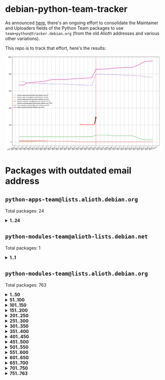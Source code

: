# debian-python-team-tracker



As announced [here](https://lists.debian.org/debian-python/2021/08/msg00006.html), there's an ongoing effort to consolidate the Maintainer and Uploaders fields of the Python Team packages to use `team+python@tracker.debian.org` (from the old Alioth addresses and various other variations).



This repo is to track that effort, here's the results:



![Python team emails](images/python_team_emails.svg)


# Packages with outdated email address

## `python-apps-team@lists.alioth.debian.org`
Total packages: 24
<details>
<summary><b>1..24</b></summary>


| # | Package | Version |
| --- | --- | --- |
| 1 | [alot](https://tracker.debian.org/alot) | 0.9.1-2 |
| 2 | [archmage](https://tracker.debian.org/archmage) | 1:0.4.2.1-1 |
| 3 | [beets](https://tracker.debian.org/beets) | 1.4.9-7 |
| 4 | [ctop](https://tracker.debian.org/ctop) | 1.0.0-2.1 |
| 5 | [cython](https://tracker.debian.org/cython) | 0.29.14-1 |
| 6 | [db2twitter](https://tracker.debian.org/db2twitter) | 0.6-1.1 |
| 7 | [dodgy](https://tracker.debian.org/dodgy) | 0.1.9-3 |
| 8 | [etm](https://tracker.debian.org/etm) | 3.2.30-1.1 |
| 9 | [firmware-microbit-micropython](https://tracker.debian.org/firmware-microbit-micropython) | 1.0.1-2 |
| 10 | [flatlatex](https://tracker.debian.org/flatlatex) | 0.8-1.1 |
| 11 | [freealchemist](https://tracker.debian.org/freealchemist) | 0.5-1.1 |
| 12 | [kanboard-cli](https://tracker.debian.org/kanboard-cli) | 0.0.2-1.1 |
| 13 | [lightyears](https://tracker.debian.org/lightyears) | 1.4-2 |
| 14 | [muttdown](https://tracker.debian.org/muttdown) | 0.3.4-1 |
| 15 | [pelican](https://tracker.debian.org/pelican) | 4.0.1+dfsg-1.1 |
| 16 | [pipenv](https://tracker.debian.org/pipenv) | 11.9.0-1.1 |
| 17 | [prospector](https://tracker.debian.org/prospector) | 1.1.7-2 |
| 18 | [pybik](https://tracker.debian.org/pybik) | 3.0-3.1 |
| 19 | [radon](https://tracker.debian.org/radon) | 4.1.0+dfsg-1 |
| 20 | [retweet](https://tracker.debian.org/retweet) | 0.10-1.1 |
| 21 | [sen](https://tracker.debian.org/sen) | 0.6.1-0.1 |
| 22 | [sinntp](https://tracker.debian.org/sinntp) | 1.6-1.2 |
| 23 | [smem](https://tracker.debian.org/smem) | 1.5-1.1 |
| 24 | [voltron](https://tracker.debian.org/voltron) | 0.1.7+git20200109-1.1 |
</details>

## `python-modules-team@alioth-lists.debian.net`
Total packages: 1
<details>
<summary><b>1..1</b></summary>


| # | Package | Version |
| --- | --- | --- |
| 1 | [setuptools-scm](https://tracker.debian.org/setuptools-scm) | 4.1.2-3 |
</details>

## `python-modules-team@lists.alioth.debian.org`
Total packages: 763
<details>
<summary><b>1..50</b></summary>


| # | Package | Version |
| --- | --- | --- |
| 1 | [aiowsgi](https://tracker.debian.org/aiowsgi) | 0.7-1.1 |
| 2 | [anorack](https://tracker.debian.org/anorack) | 0.2.7-1 |
| 3 | [anosql](https://tracker.debian.org/anosql) | 1.0.1-1 |
| 4 | [appdirs](https://tracker.debian.org/appdirs) | 1.4.4-1 |
| 5 | [asn1crypto](https://tracker.debian.org/asn1crypto) | 1.4.0-1 |
| 6 | [astral](https://tracker.debian.org/astral) | 1.6.1-2 |
| 7 | [authheaders](https://tracker.debian.org/authheaders) | 0.13.0-1 |
| 8 | [authres](https://tracker.debian.org/authres) | 1.2.0-2 |
| 9 | [automat](https://tracker.debian.org/automat) | 20.2.0-1 |
| 10 | [azure-cosmos-table-python](https://tracker.debian.org/azure-cosmos-table-python) | 1.0.5+git20191025-5 |
| 11 | [babelfish](https://tracker.debian.org/babelfish) | 0.5.4-3 |
| 12 | [bdist-nsi](https://tracker.debian.org/bdist-nsi) | 0.1.5-2 |
| 13 | [behave](https://tracker.debian.org/behave) | 1.2.6-3 |
| 14 | [bernhard](https://tracker.debian.org/bernhard) | 0.2.6-2 |
| 15 | [betamax](https://tracker.debian.org/betamax) | 0.8.1-2 |
| 16 | [bibtexparser](https://tracker.debian.org/bibtexparser) | 1.1.0+ds-3 |
| 17 | [binaryornot](https://tracker.debian.org/binaryornot) | 0.4.4+dfsg-4 |
| 18 | [bitstruct](https://tracker.debian.org/bitstruct) | 8.9.0-1 |
| 19 | [blessings](https://tracker.debian.org/blessings) | 1.6-3 |
| 20 | [blinker](https://tracker.debian.org/blinker) | 1.4+dfsg1-0.3 |
| 21 | [bottleneck](https://tracker.debian.org/bottleneck) | 1.2.1+ds1-2 |
| 22 | [case](https://tracker.debian.org/case) | 1.5.3+dfsg-3 |
| 23 | [celery-batches](https://tracker.debian.org/celery-batches) | 0.2-2 |
| 24 | [celery-haystack](https://tracker.debian.org/celery-haystack) | 0.10-4 |
| 25 | [cerealizer](https://tracker.debian.org/cerealizer) | 0.8.1-3 |
| 26 | [chardet](https://tracker.debian.org/chardet) | 4.0.0-1 |
| 27 | [chargebee-python](https://tracker.debian.org/chargebee-python) | 1.6.6-1 |
| 28 | [chargebee2-python](https://tracker.debian.org/chargebee2-python) | 2.7.3-1 |
| 29 | [circuits](https://tracker.debian.org/circuits) | 3.1.0+ds1-2 |
| 30 | [codicefiscale](https://tracker.debian.org/codicefiscale) | 0.9+ds0-2 |
| 31 | [colorclass](https://tracker.debian.org/colorclass) | 2.2.0-2.1 |
| 32 | [colorspacious](https://tracker.debian.org/colorspacious) | 1.1.2-2 |
| 33 | [commonmark](https://tracker.debian.org/commonmark) | 0.9.1-3 |
| 34 | [configobj](https://tracker.debian.org/configobj) | 5.0.6-4 |
| 35 | [constantly](https://tracker.debian.org/constantly) | 15.1.0-2 |
| 36 | [contextlib2](https://tracker.debian.org/contextlib2) | 0.6.0.post1-1 |
| 37 | [cookiecutter](https://tracker.debian.org/cookiecutter) | 1.6.0-4 |
| 38 | [coreapi](https://tracker.debian.org/coreapi) | 2.3.3-4 |
| 39 | [coreschema](https://tracker.debian.org/coreschema) | 0.0.4-3 |
| 40 | [cov-core](https://tracker.debian.org/cov-core) | 1.15.0-3 |
| 41 | [cppy](https://tracker.debian.org/cppy) | 1.1.0-2 |
| 42 | [cram](https://tracker.debian.org/cram) | 0.7-4 |
| 43 | [cssutils](https://tracker.debian.org/cssutils) | 1.0.2-3 |
| 44 | [d2to1](https://tracker.debian.org/d2to1) | 0.2.12-2 |
| 45 | [deap](https://tracker.debian.org/deap) | 1.3.1-2 |
| 46 | [debiancontributors](https://tracker.debian.org/debiancontributors) | 0.7.8-2 |
| 47 | [defusedxml](https://tracker.debian.org/defusedxml) | 0.6.0-2 |
| 48 | [devpi-common](https://tracker.debian.org/devpi-common) | 3.2.2-1.1 |
| 49 | [django-ajax-selects](https://tracker.debian.org/django-ajax-selects) | 1.7.0-3 |
| 50 | [django-anymail](https://tracker.debian.org/django-anymail) | 7.1.0-1 |
</details>
<details>
<summary><b>51..100</b></summary>

| # | Package | Version |
| --- | --- | --- |
| 51 | [django-auto-one-to-one](https://tracker.debian.org/django-auto-one-to-one) | 3.3.0-1 |
| 52 | [django-bitfield](https://tracker.debian.org/django-bitfield) | 1.9.6-2 |
| 53 | [django-countries](https://tracker.debian.org/django-countries) | 6.0-1 |
| 54 | [django-dirtyfields](https://tracker.debian.org/django-dirtyfields) | 1.3.1-2 |
| 55 | [django-downloadview](https://tracker.debian.org/django-downloadview) | 2.1.1-1 |
| 56 | [django-environ](https://tracker.debian.org/django-environ) | 0.4.4-2 |
| 57 | [django-filter](https://tracker.debian.org/django-filter) | 2.4.0-1 |
| 58 | [django-fsm-admin](https://tracker.debian.org/django-fsm-admin) | 1.2.4-2 |
| 59 | [django-guardian](https://tracker.debian.org/django-guardian) | 2.0.0-2 |
| 60 | [django-hvad](https://tracker.debian.org/django-hvad) | 1.8.0-1.1 |
| 61 | [django-impersonate](https://tracker.debian.org/django-impersonate) | 1.5-1 |
| 62 | [django-js-reverse](https://tracker.debian.org/django-js-reverse) | 0.7.3-1.1 |
| 63 | [django-macaddress](https://tracker.debian.org/django-macaddress) | 1.5.0-2 |
| 64 | [django-maintenancemode](https://tracker.debian.org/django-maintenancemode) | 0.11.3-1 |
| 65 | [django-markupfield](https://tracker.debian.org/django-markupfield) | 2.0.0-1 |
| 66 | [django-memoize](https://tracker.debian.org/django-memoize) | 2.2.0+dfsg-1 |
| 67 | [django-model-utils](https://tracker.debian.org/django-model-utils) | 3.1.1-2 |
| 68 | [django-nose](https://tracker.debian.org/django-nose) | 1.4.6-2.1 |
| 69 | [django-notification](https://tracker.debian.org/django-notification) | 1.2.0-3 |
| 70 | [django-organizations](https://tracker.debian.org/django-organizations) | 1.1.2-1 |
| 71 | [django-pagination](https://tracker.debian.org/django-pagination) | 1.0.7-4 |
| 72 | [django-paintstore](https://tracker.debian.org/django-paintstore) | 0.2-4 |
| 73 | [django-picklefield](https://tracker.debian.org/django-picklefield) | 3.0.1-1 |
| 74 | [django-pipeline](https://tracker.debian.org/django-pipeline) | 1.6.14-3 |
| 75 | [django-q](https://tracker.debian.org/django-q) | 1.2.1-1 |
| 76 | [django-recurrence](https://tracker.debian.org/django-recurrence) | 1.10.3-1 |
| 77 | [django-redis-sessions](https://tracker.debian.org/django-redis-sessions) | 0.6.1-2 |
| 78 | [django-sass-processor](https://tracker.debian.org/django-sass-processor) | 0.8.2-1 |
| 79 | [django-setuptest](https://tracker.debian.org/django-setuptest) | 0.2.1-4 |
| 80 | [django-simple-captcha](https://tracker.debian.org/django-simple-captcha) | 0.5.6-2 |
| 81 | [django-simple-redis-admin](https://tracker.debian.org/django-simple-redis-admin) | 1.4.0-2 |
| 82 | [django-stronghold](https://tracker.debian.org/django-stronghold) | 0.3.0+debian-2 |
| 83 | [django-uwsgi](https://tracker.debian.org/django-uwsgi) | 0.2.2-2 |
| 84 | [django-webpack-loader](https://tracker.debian.org/django-webpack-loader) | 0.6.0-2 |
| 85 | [django-websocket-redis](https://tracker.debian.org/django-websocket-redis) | 0.4.7-2 |
| 86 | [django-wkhtmltopdf](https://tracker.debian.org/django-wkhtmltopdf) | 3.3.0-1 |
| 87 | [django-xmlrpc](https://tracker.debian.org/django-xmlrpc) | 0.1.8-2 |
| 88 | [djangorestframework-api-key](https://tracker.debian.org/djangorestframework-api-key) | 2.0.0-2 |
| 89 | [djangorestframework-filters](https://tracker.debian.org/djangorestframework-filters) | 1.0.0.dev0-1 |
| 90 | [dkimpy](https://tracker.debian.org/dkimpy) | 1.0.5-1 |
| 91 | [dnsdiag](https://tracker.debian.org/dnsdiag) | 1.7.0-1 |
| 92 | [dnspython](https://tracker.debian.org/dnspython) | 2.0.0-1 |
| 93 | [dockerpty](https://tracker.debian.org/dockerpty) | 0.4.1-2 |
| 94 | [dominate](https://tracker.debian.org/dominate) | 2.3.1-2 |
| 95 | [doublex](https://tracker.debian.org/doublex) | 1.9.2-1 |
| 96 | [drf-generators](https://tracker.debian.org/drf-generators) | 0.5.0-1 |
| 97 | [easyprocess](https://tracker.debian.org/easyprocess) | 0.2.5-2 |
| 98 | [elasticsearch-curator](https://tracker.debian.org/elasticsearch-curator) | 5.8.1-1 |
| 99 | [entrypoints](https://tracker.debian.org/entrypoints) | 0.3-3 |
| 100 | [enum34](https://tracker.debian.org/enum34) | 1.1.6-4 |
</details>
<details>
<summary><b>101..150</b></summary>

| # | Package | Version |
| --- | --- | --- |
| 101 | [enzyme](https://tracker.debian.org/enzyme) | 0.4.1-2 |
| 102 | [exam](https://tracker.debian.org/exam) | 0.10.5-3 |
| 103 | [factory-boy](https://tracker.debian.org/factory-boy) | 2.11.1-3 |
| 104 | [faker](https://tracker.debian.org/faker) | 0.9.3-0.1 |
| 105 | [fakesleep](https://tracker.debian.org/fakesleep) | 0.1-2 |
| 106 | [fastchunking](https://tracker.debian.org/fastchunking) | 0.0.3-2 |
| 107 | [fastkml](https://tracker.debian.org/fastkml) | 0.11-3 |
| 108 | [feedgenerator](https://tracker.debian.org/feedgenerator) | 1.9-2 |
| 109 | [flake8-docstrings](https://tracker.debian.org/flake8-docstrings) | 1.1.0-1.1 |
| 110 | [flake8-polyfill](https://tracker.debian.org/flake8-polyfill) | 1.0.2-2 |
| 111 | [flask-api](https://tracker.debian.org/flask-api) | 1.1+dfsg-1.1 |
| 112 | [flask-assets](https://tracker.debian.org/flask-assets) | 2.0-1 |
| 113 | [flask-babelex](https://tracker.debian.org/flask-babelex) | 0.9.4-1 |
| 114 | [flask-bcrypt](https://tracker.debian.org/flask-bcrypt) | 0.7.1-2 |
| 115 | [flask-compress](https://tracker.debian.org/flask-compress) | 1.4.0-3 |
| 116 | [flask-gravatar](https://tracker.debian.org/flask-gravatar) | 0.4.2-2 |
| 117 | [flask-htmlmin](https://tracker.debian.org/flask-htmlmin) | 1.3.2-2 |
| 118 | [flask-ldapconn](https://tracker.debian.org/flask-ldapconn) | 0.7.2-1.1 |
| 119 | [flask-limiter](https://tracker.debian.org/flask-limiter) | 1.0.1-2 |
| 120 | [flask-login](https://tracker.debian.org/flask-login) | 0.5.0-1 |
| 121 | [flask-mail](https://tracker.debian.org/flask-mail) | 0.9.1+dfsg1-1.1 |
| 122 | [flask-mongoengine](https://tracker.debian.org/flask-mongoengine) | 0.9.3-4 |
| 123 | [flask-multistatic](https://tracker.debian.org/flask-multistatic) | 1.0-2 |
| 124 | [flask-paranoid](https://tracker.debian.org/flask-paranoid) | 0.2.0-3.1 |
| 125 | [flask-principal](https://tracker.debian.org/flask-principal) | 0.4.0-2 |
| 126 | [flask-script](https://tracker.debian.org/flask-script) | 2.0.6-2 |
| 127 | [flask-silk](https://tracker.debian.org/flask-silk) | 0.2-18 |
| 128 | [flask-wtf](https://tracker.debian.org/flask-wtf) | 0.14.3-1 |
| 129 | [flufl.bounce](https://tracker.debian.org/flufl.bounce) | 3.0.1-1 |
| 130 | [flufl.enum](https://tracker.debian.org/flufl.enum) | 4.1.1-3 |
| 131 | [flufl.i18n](https://tracker.debian.org/flufl.i18n) | 3.0.1-1 |
| 132 | [flufl.lock](https://tracker.debian.org/flufl.lock) | 5.0.1-1 |
| 133 | [flufl.password](https://tracker.debian.org/flufl.password) | 1.3-3 |
| 134 | [flufl.testing](https://tracker.debian.org/flufl.testing) | 0.7-2 |
| 135 | [freetype-py](https://tracker.debian.org/freetype-py) | 2.2.0-1 |
| 136 | [gerritlib](https://tracker.debian.org/gerritlib) | 0.8.0-2 |
| 137 | [gmplot](https://tracker.debian.org/gmplot) | 1.2.0-2 |
| 138 | [gpxpy](https://tracker.debian.org/gpxpy) | 1.4.2-1 |
| 139 | [gtextfsm](https://tracker.debian.org/gtextfsm) | 1.1.0-2 |
| 140 | [gtts](https://tracker.debian.org/gtts) | 2.0.3-1 |
| 141 | [gtts-token](https://tracker.debian.org/gtts-token) | 1.1.3-1 |
| 142 | [guzzle-sphinx-theme](https://tracker.debian.org/guzzle-sphinx-theme) | 0.7.11-5 |
| 143 | [hachoir](https://tracker.debian.org/hachoir) | 3.1.0+dfsg-3 |
| 144 | [haproxy-log-analysis](https://tracker.debian.org/haproxy-log-analysis) | 2.0~b0-2 |
| 145 | [heapdict](https://tracker.debian.org/heapdict) | 1.0.1-1 |
| 146 | [hiro](https://tracker.debian.org/hiro) | 0.5-2 |
| 147 | [httpx](https://tracker.debian.org/httpx) | 0.16.1-1 |
| 148 | [hyperlink](https://tracker.debian.org/hyperlink) | 19.0.0-2 |
| 149 | [hypothesis-auto](https://tracker.debian.org/hypothesis-auto) | 1.1.4-2 |
| 150 | [importmagic](https://tracker.debian.org/importmagic) | 0.1.7-2 |
</details>
<details>
<summary><b>151..200</b></summary>

| # | Package | Version |
| --- | --- | --- |
| 151 | [inflection](https://tracker.debian.org/inflection) | 0.3.1-2 |
| 152 | [ipdb](https://tracker.debian.org/ipdb) | 0.13.3-1 |
| 153 | [isodate](https://tracker.debian.org/isodate) | 0.6.0-2 |
| 154 | [itypes](https://tracker.debian.org/itypes) | 1.1.0-4 |
| 155 | [jaraco.itertools](https://tracker.debian.org/jaraco.itertools) | 2.0.1-4 |
| 156 | [javaproperties](https://tracker.debian.org/javaproperties) | 0.7.0-1 |
| 157 | [jinja2-time](https://tracker.debian.org/jinja2-time) | 0.2.0-2 |
| 158 | [jpy](https://tracker.debian.org/jpy) | 0.9.0-3 |
| 159 | [jpylyzer](https://tracker.debian.org/jpylyzer) | 2.0.0-3 |
| 160 | [json-tricks](https://tracker.debian.org/json-tricks) | 3.11.0-2 |
| 161 | [jsonhyperschema-codec](https://tracker.debian.org/jsonhyperschema-codec) | 1.0.3-2 |
| 162 | [jsonpickle](https://tracker.debian.org/jsonpickle) | 1.2-1 |
| 163 | [junos-eznc](https://tracker.debian.org/junos-eznc) | 2.1.7-3 |
| 164 | [jupyter-sphinx-theme](https://tracker.debian.org/jupyter-sphinx-theme) | 0.0.6+ds1-10 |
| 165 | [kitchen](https://tracker.debian.org/kitchen) | 1.2.6-2 |
| 166 | [kivy](https://tracker.debian.org/kivy) | 1.11.0-2 |
| 167 | [kiwisolver](https://tracker.debian.org/kiwisolver) | 1.3.1-1 |
| 168 | [lazr.delegates](https://tracker.debian.org/lazr.delegates) | 2.0.3-2 |
| 169 | [lazr.smtptest](https://tracker.debian.org/lazr.smtptest) | 2.0.3-2 |
| 170 | [lexicon](https://tracker.debian.org/lexicon) | 3.3.17-1 |
| 171 | [libthumbor](https://tracker.debian.org/libthumbor) | 1.3.3-2 |
| 172 | [logilab-constraint](https://tracker.debian.org/logilab-constraint) | 0.6.0-2 |
| 173 | [mako](https://tracker.debian.org/mako) | 1.1.3+ds1-2 |
| 174 | [mando](https://tracker.debian.org/mando) | 0.6.4-5 |
| 175 | [manuel](https://tracker.debian.org/manuel) | 1.10.1-2 |
| 176 | [markupsafe](https://tracker.debian.org/markupsafe) | 1.1.1-1 |
| 177 | [mercurial-extension-utils](https://tracker.debian.org/mercurial-extension-utils) | 1.5.1-1 |
| 178 | [mercurial-extension-utils](https://tracker.debian.org/mercurial-extension-utils) | 1.5.1-3 |
| 179 | [mercurial-keyring](https://tracker.debian.org/mercurial-keyring) | 1.3.1-3 |
| 180 | [microsoft-authentication-extensions-for-python](https://tracker.debian.org/microsoft-authentication-extensions-for-python) | 0.3.0-1 |
| 181 | [milksnake](https://tracker.debian.org/milksnake) | 0.1.5-1 |
| 182 | [mimerender](https://tracker.debian.org/mimerender) | 0.6.0-2 |
| 183 | [mmllib](https://tracker.debian.org/mmllib) | 0.3.0.post1-2 |
| 184 | [mockldap](https://tracker.debian.org/mockldap) | 0.3.0-4 |
| 185 | [modernize](https://tracker.debian.org/modernize) | 0.7-2 |
| 186 | [moksha.common](https://tracker.debian.org/moksha.common) | 1.2.5-4 |
| 187 | [more-itertools](https://tracker.debian.org/more-itertools) | 4.2.0-3 |
| 188 | [mrtparse](https://tracker.debian.org/mrtparse) | 1.6-2 |
| 189 | [multiprocess](https://tracker.debian.org/multiprocess) | 0.70.11.1-1 |
| 190 | [musicbrainzngs](https://tracker.debian.org/musicbrainzngs) | 0.7.1-2 |
| 191 | [mutagen](https://tracker.debian.org/mutagen) | 1.45.1-2 |
| 192 | [mwic](https://tracker.debian.org/mwic) | 0.7.8-1 |
| 193 | [mysql-connector-python](https://tracker.debian.org/mysql-connector-python) | 8.0.15-2 |
| 194 | [nb2plots](https://tracker.debian.org/nb2plots) | 0.6-2 |
| 195 | [netifaces](https://tracker.debian.org/netifaces) | 0.10.9-0.2 |
| 196 | [netmiko](https://tracker.debian.org/netmiko) | 2.4.2-1 |
| 197 | [networkx](https://tracker.debian.org/networkx) | 2.5+ds-2 |
| 198 | [nose](https://tracker.debian.org/nose) | 1.3.7-6 |
| 199 | [nose](https://tracker.debian.org/nose) | 1.3.7-7 |
| 200 | [nose2](https://tracker.debian.org/nose2) | 0.9.2-1 |
</details>
<details>
<summary><b>201..250</b></summary>

| # | Package | Version |
| --- | --- | --- |
| 201 | [nose2-cov](https://tracker.debian.org/nose2-cov) | 1.0a4-3 |
| 202 | [ntplib](https://tracker.debian.org/ntplib) | 0.3.3-2 |
| 203 | [numpy-stl](https://tracker.debian.org/numpy-stl) | 2.9.0-1 |
| 204 | [numpydoc](https://tracker.debian.org/numpydoc) | 1.1.0-3 |
| 205 | [obsub](https://tracker.debian.org/obsub) | 0.2-4 |
| 206 | [okasha](https://tracker.debian.org/okasha) | 0.2.4-4 |
| 207 | [overpass](https://tracker.debian.org/overpass) | 0.7-1 |
| 208 | [paramiko](https://tracker.debian.org/paramiko) | 2.7.2-1 |
| 209 | [pastescript](https://tracker.debian.org/pastescript) | 2.0.2-4 |
| 210 | [pcapy](https://tracker.debian.org/pcapy) | 0.11.4-2 |
| 211 | [pdfkit](https://tracker.debian.org/pdfkit) | 0.6.1-2 |
| 212 | [pep8](https://tracker.debian.org/pep8) | 1.7.1-9 |
| 213 | [pep8-naming](https://tracker.debian.org/pep8-naming) | 0.10.0-1 |
| 214 | [pg8000](https://tracker.debian.org/pg8000) | 1.10.6-2 |
| 215 | [pidcat](https://tracker.debian.org/pidcat) | 2.1.0-4 |
| 216 | [pilkit](https://tracker.debian.org/pilkit) | 2.0-3 |
| 217 | [plastex](https://tracker.debian.org/plastex) | 2.1-2 |
| 218 | [ply](https://tracker.debian.org/ply) | 3.11-4 |
| 219 | [portio](https://tracker.debian.org/portio) | 0.5-4 |
| 220 | [postgresfixture](https://tracker.debian.org/postgresfixture) | 0.4.2-1 |
| 221 | [power](https://tracker.debian.org/power) | 1.4+dfsg-4 |
| 222 | [pprintpp](https://tracker.debian.org/pprintpp) | 0.4.0-2 |
| 223 | [preggy](https://tracker.debian.org/preggy) | 1.4.4-1 |
| 224 | [prettytable](https://tracker.debian.org/prettytable) | 0.7.2-5 |
| 225 | [proxmoxer](https://tracker.debian.org/proxmoxer) | 1.0.3-2 |
| 226 | [ptable](https://tracker.debian.org/ptable) | 0.9.2-2 |
| 227 | [py-macaroon-bakery](https://tracker.debian.org/py-macaroon-bakery) | 1.3.1-1 |
| 228 | [py-radix](https://tracker.debian.org/py-radix) | 0.10.0-3 |
| 229 | [py3dns](https://tracker.debian.org/py3dns) | 3.2.1-1 |
| 230 | [pyacoustid](https://tracker.debian.org/pyacoustid) | 1.2.0-2 |
| 231 | [pyasn1](https://tracker.debian.org/pyasn1) | 0.4.8-1 |
| 232 | [pybindgen](https://tracker.debian.org/pybindgen) | 0.20.0+dfsg1-2 |
| 233 | [pycairo](https://tracker.debian.org/pycairo) | 1.16.2-3 |
| 234 | [pycairo](https://tracker.debian.org/pycairo) | 1.16.2-4 |
| 235 | [pycallgraph](https://tracker.debian.org/pycallgraph) | 1.1.3-1.2 |
| 236 | [pycares](https://tracker.debian.org/pycares) | 3.1.1-1 |
| 237 | [pychm](https://tracker.debian.org/pychm) | 0.8.6-2 |
| 238 | [pycifrw](https://tracker.debian.org/pycifrw) | 4.4-2 |
| 239 | [pyclamd](https://tracker.debian.org/pyclamd) | 0.4.0-2 |
| 240 | [pycodestyle](https://tracker.debian.org/pycodestyle) | 2.6.0-1 |
| 241 | [pycparser](https://tracker.debian.org/pycparser) | 2.20-3 |
| 242 | [pycryptodome](https://tracker.debian.org/pycryptodome) | 3.9.7+dfsg1-1 |
| 243 | [pycxx](https://tracker.debian.org/pycxx) | 7.1.4-0.1 |
| 244 | [pydbus](https://tracker.debian.org/pydbus) | 0.6.0-4 |
| 245 | [pydenticon](https://tracker.debian.org/pydenticon) | 0.3.1-2 |
| 246 | [pydispatcher](https://tracker.debian.org/pydispatcher) | 2.0.5-2 |
| 247 | [pydle](https://tracker.debian.org/pydle) | 0.9.4-2 |
| 248 | [pyeapi](https://tracker.debian.org/pyeapi) | 0.8.1-2 |
| 249 | [pyee](https://tracker.debian.org/pyee) | 7.0.2-1 |
| 250 | [pyenchant](https://tracker.debian.org/pyenchant) | 3.2.0-1 |
</details>
<details>
<summary><b>251..300</b></summary>

| # | Package | Version |
| --- | --- | --- |
| 251 | [pyfg](https://tracker.debian.org/pyfg) | 0.50-2 |
| 252 | [pyfiglet](https://tracker.debian.org/pyfiglet) | 0.8.0+dfsg-1 |
| 253 | [pyfribidi](https://tracker.debian.org/pyfribidi) | 0.12.0+repack-7 |
| 254 | [pygame](https://tracker.debian.org/pygame) | 1.9.6+dfsg-2 |
| 255 | [pygeoif](https://tracker.debian.org/pygeoif) | 0.7-2 |
| 256 | [pygithub](https://tracker.debian.org/pygithub) | 1.43.7-1 |
| 257 | [pygments](https://tracker.debian.org/pygments) | 2.3.1+dfsg-3 |
| 258 | [pygtail](https://tracker.debian.org/pygtail) | 0.6.1-2 |
| 259 | [pygtkspellcheck](https://tracker.debian.org/pygtkspellcheck) | 4.0.5-2 |
| 260 | [pyhamcrest](https://tracker.debian.org/pyhamcrest) | 1.9.0-3 |
| 261 | [pyicu](https://tracker.debian.org/pyicu) | 2.5-1 |
| 262 | [pyinotify](https://tracker.debian.org/pyinotify) | 0.9.6-1.3 |
| 263 | [pyiosxr](https://tracker.debian.org/pyiosxr) | 0.52-1.1 |
| 264 | [pyjavaproperties](https://tracker.debian.org/pyjavaproperties) | 0.7-2 |
| 265 | [pyjokes](https://tracker.debian.org/pyjokes) | 0.5.0-3 |
| 266 | [pykcs11](https://tracker.debian.org/pykcs11) | 1.5.10-1 |
| 267 | [pylama](https://tracker.debian.org/pylama) | 7.4.3-3 |
| 268 | [pylibmc](https://tracker.debian.org/pylibmc) | 1.5.2-3 |
| 269 | [pylint-celery](https://tracker.debian.org/pylint-celery) | 0.3-5 |
| 270 | [pylint-common](https://tracker.debian.org/pylint-common) | 0.2.5-4 |
| 271 | [pylint-django](https://tracker.debian.org/pylint-django) | 2.0.13-1 |
| 272 | [pylint-flask](https://tracker.debian.org/pylint-flask) | 0.5-4 |
| 273 | [pylint-plugin-utils](https://tracker.debian.org/pylint-plugin-utils) | 0.6-1 |
| 274 | [pymacs](https://tracker.debian.org/pymacs) | 0.25-3 |
| 275 | [pymilter](https://tracker.debian.org/pymilter) | 1.0.4-2 |
| 276 | [pymodbus](https://tracker.debian.org/pymodbus) | 2.1.0+dfsg-2 |
| 277 | [pymssql](https://tracker.debian.org/pymssql) | 2.1.4+dfsg-3 |
| 278 | [pymupdf](https://tracker.debian.org/pymupdf) | 1.17.4+ds1-2 |
| 279 | [pynag](https://tracker.debian.org/pynag) | 1.1.2+dfsg-2 |
| 280 | [pynliner](https://tracker.debian.org/pynliner) | 0.8.0-2 |
| 281 | [pyopengl](https://tracker.debian.org/pyopengl) | 3.1.5+dfsg-1 |
| 282 | [pypandoc](https://tracker.debian.org/pypandoc) | 1.5+ds0-1 |
| 283 | [pyparsing](https://tracker.debian.org/pyparsing) | 2.4.7-1 |
| 284 | [pyphen](https://tracker.debian.org/pyphen) | 0.9.5-3 |
| 285 | [pyprind](https://tracker.debian.org/pyprind) | 2.11.2-2 |
| 286 | [pyquery](https://tracker.debian.org/pyquery) | 1.2.9-4 |
| 287 | [pyrad](https://tracker.debian.org/pyrad) | 2.1-2 |
| 288 | [pyrfc3339](https://tracker.debian.org/pyrfc3339) | 1.1-2 |
| 289 | [pyrsistent](https://tracker.debian.org/pyrsistent) | 0.15.5-1 |
| 290 | [pysendfile](https://tracker.debian.org/pysendfile) | 2.0.1-3 |
| 291 | [pysimplesoap](https://tracker.debian.org/pysimplesoap) | 1.16.2-3 |
| 292 | [pysmi](https://tracker.debian.org/pysmi) | 0.3.2-2 |
| 293 | [pysodium](https://tracker.debian.org/pysodium) | 0.7.0-2 |
| 294 | [pyspf](https://tracker.debian.org/pyspf) | 2.0.14-2 |
| 295 | [pysrs](https://tracker.debian.org/pysrs) | 1.0.3-2 |
| 296 | [pysrt](https://tracker.debian.org/pysrt) | 1.0.1-2 |
| 297 | [pyssim](https://tracker.debian.org/pyssim) | 0.2-2 |
| 298 | [pystemd](https://tracker.debian.org/pystemd) | 0.7.0-4 |
| 299 | [pysubnettree](https://tracker.debian.org/pysubnettree) | 0.33-1 |
| 300 | [pytaglib](https://tracker.debian.org/pytaglib) | 0.3.6+dfsg-2 |
</details>
<details>
<summary><b>301..350</b></summary>

| # | Package | Version |
| --- | --- | --- |
| 301 | [pytds](https://tracker.debian.org/pytds) | 1.10.0-1 |
| 302 | [pytest-arraydiff](https://tracker.debian.org/pytest-arraydiff) | 0.3-1 |
| 303 | [pytest-bdd](https://tracker.debian.org/pytest-bdd) | 3.2.1-1 |
| 304 | [pytest-cookies](https://tracker.debian.org/pytest-cookies) | 0.4.0-1 |
| 305 | [pytest-django](https://tracker.debian.org/pytest-django) | 3.5.1-1 |
| 306 | [pytest-expect](https://tracker.debian.org/pytest-expect) | 1.1.0-2 |
| 307 | [pytest-forked](https://tracker.debian.org/pytest-forked) | 1.3.0-1 |
| 308 | [pytest-helpers-namespace](https://tracker.debian.org/pytest-helpers-namespace) | 2019.1.8-1 |
| 309 | [pytest-httpbin](https://tracker.debian.org/pytest-httpbin) | 1.0.0-2 |
| 310 | [pytest-instafail](https://tracker.debian.org/pytest-instafail) | 0.4.2-1 |
| 311 | [pytest-remotedata](https://tracker.debian.org/pytest-remotedata) | 0.3.2-1 |
| 312 | [pytest-runner](https://tracker.debian.org/pytest-runner) | 2.11.1-1.2 |
| 313 | [pytest-sugar](https://tracker.debian.org/pytest-sugar) | 0.9.4-1 |
| 314 | [pytest-tornado](https://tracker.debian.org/pytest-tornado) | 0.8.1-1 |
| 315 | [pytest-vcr](https://tracker.debian.org/pytest-vcr) | 1.0.2-2 |
| 316 | [pytest-xvfb](https://tracker.debian.org/pytest-xvfb) | 1.2.0-1 |
| 317 | [python-activipy](https://tracker.debian.org/python-activipy) | 0.1-7 |
| 318 | [python-adal](https://tracker.debian.org/python-adal) | 1.2.2-1 |
| 319 | [python-agate](https://tracker.debian.org/python-agate) | 1.6.1-1 |
| 320 | [python-agate-excel](https://tracker.debian.org/python-agate-excel) | 0.2.3-1 |
| 321 | [python-aiohttp-security](https://tracker.debian.org/python-aiohttp-security) | 0.4.0-2 |
| 322 | [python-aiohttp-session](https://tracker.debian.org/python-aiohttp-session) | 2.9.0-2 |
| 323 | [python-aioinflux](https://tracker.debian.org/python-aioinflux) | 0.9.0-2 |
| 324 | [python-aiomeasures](https://tracker.debian.org/python-aiomeasures) | 0.5.14-3 |
| 325 | [python-altair](https://tracker.debian.org/python-altair) | 4.0.1-2 |
| 326 | [python-altgraph](https://tracker.debian.org/python-altgraph) | 0.17+ds0-1 |
| 327 | [python-amqplib](https://tracker.debian.org/python-amqplib) | 1.0.2-2 |
| 328 | [python-anyjson](https://tracker.debian.org/python-anyjson) | 0.3.3-2 |
| 329 | [python-apptools](https://tracker.debian.org/python-apptools) | 4.5.0-1.1 |
| 330 | [python-aptly](https://tracker.debian.org/python-aptly) | 0.12.10-2 |
| 331 | [python-argon2](https://tracker.debian.org/python-argon2) | 18.3.0-2 |
| 332 | [python-args](https://tracker.debian.org/python-args) | 0.1.0-3 |
| 333 | [python-arpy](https://tracker.debian.org/python-arpy) | 1.1.1-4 |
| 334 | [python-astor](https://tracker.debian.org/python-astor) | 0.8.1-1 |
| 335 | [python-async-timeout](https://tracker.debian.org/python-async-timeout) | 3.0.1-1.1 |
| 336 | [python-azure-devtools](https://tracker.debian.org/python-azure-devtools) | 1.2.0-1 |
| 337 | [python-base58](https://tracker.debian.org/python-base58) | 1.0.3-1.1 |
| 338 | [python-bcdoc](https://tracker.debian.org/python-bcdoc) | 0.16.0-2 |
| 339 | [python-bioblend](https://tracker.debian.org/python-bioblend) | 0.7.0-3 |
| 340 | [python-bitbucket-api](https://tracker.debian.org/python-bitbucket-api) | 0.5.0-3 |
| 341 | [python-box](https://tracker.debian.org/python-box) | 3.4.6-2 |
| 342 | [python-btrees](https://tracker.debian.org/python-btrees) | 4.3.1-2 |
| 343 | [python-cachecontrol](https://tracker.debian.org/python-cachecontrol) | 0.12.6-1 |
| 344 | [python-can](https://tracker.debian.org/python-can) | 3.3.2.final~github-2 |
| 345 | [python-cement](https://tracker.debian.org/python-cement) | 2.10.0-2 |
| 346 | [python-cerberus](https://tracker.debian.org/python-cerberus) | 1.3.2-1 |
| 347 | [python-click](https://tracker.debian.org/python-click) | 7.1.2-1 |
| 348 | [python-click-log](https://tracker.debian.org/python-click-log) | 0.2.1-2 |
| 349 | [python-click-threading](https://tracker.debian.org/python-click-threading) | 0.4.4-2 |
| 350 | [python-clint](https://tracker.debian.org/python-clint) | 0.5.1-3 |
</details>
<details>
<summary><b>351..400</b></summary>

| # | Package | Version |
| --- | --- | --- |
| 351 | [python-cluster](https://tracker.debian.org/python-cluster) | 1.3.3-3 |
| 352 | [python-cmarkgfm](https://tracker.debian.org/python-cmarkgfm) | 0.4.2-1 |
| 353 | [python-coloredlogs](https://tracker.debian.org/python-coloredlogs) | 7.3-2 |
| 354 | [python-colour](https://tracker.debian.org/python-colour) | 0.1.5-2 |
| 355 | [python-commentjson](https://tracker.debian.org/python-commentjson) | 0.8.3-2 |
| 356 | [python-consul](https://tracker.debian.org/python-consul) | 0.7.1-1.1 |
| 357 | [python-cookies](https://tracker.debian.org/python-cookies) | 2.2.1-3 |
| 358 | [python-cpuinfo](https://tracker.debian.org/python-cpuinfo) | 5.0.0-2 |
| 359 | [python-crcmod](https://tracker.debian.org/python-crcmod) | 1.7+dfsg-2 |
| 360 | [python-cs](https://tracker.debian.org/python-cs) | 2.7.1-1 |
| 361 | [python-cssselect2](https://tracker.debian.org/python-cssselect2) | 0.3.0-1 |
| 362 | [python-cycler](https://tracker.debian.org/python-cycler) | 0.10.0-3 |
| 363 | [python-daiquiri](https://tracker.debian.org/python-daiquiri) | 1.6.0-1 |
| 364 | [python-dbfread](https://tracker.debian.org/python-dbfread) | 2.0.7-3 |
| 365 | [python-decorator](https://tracker.debian.org/python-decorator) | 4.4.2-2 |
| 366 | [python-demjson](https://tracker.debian.org/python-demjson) | 2.2.4-5 |
| 367 | [python-diaspy](https://tracker.debian.org/python-diaspy) | 0.6.0-2 |
| 368 | [python-dict2xml](https://tracker.debian.org/python-dict2xml) | 1.7.0-1 |
| 369 | [python-dictobj](https://tracker.debian.org/python-dictobj) | 0.4-4 |
| 370 | [python-distro](https://tracker.debian.org/python-distro) | 1.5.0-1 |
| 371 | [python-distutils-extra](https://tracker.debian.org/python-distutils-extra) | 2.45 |
| 372 | [python-django-braces](https://tracker.debian.org/python-django-braces) | 1.14.0-1 |
| 373 | [python-django-casclient](https://tracker.debian.org/python-django-casclient) | 1.5.3-1 |
| 374 | [python-django-dbconn-retry](https://tracker.debian.org/python-django-dbconn-retry) | 0.1.5-1.1 |
| 375 | [python-django-etcd-settings](https://tracker.debian.org/python-django-etcd-settings) | 0.1.13+dfsg-3 |
| 376 | [python-django-gravatar2](https://tracker.debian.org/python-django-gravatar2) | 1.4.4-2 |
| 377 | [python-django-imagekit](https://tracker.debian.org/python-django-imagekit) | 4.0.2-3 |
| 378 | [python-django-jsonfield](https://tracker.debian.org/python-django-jsonfield) | 1.4.0-2 |
| 379 | [python-django-ordered-model](https://tracker.debian.org/python-django-ordered-model) | 3.4.1-1 |
| 380 | [python-django-push-notifications](https://tracker.debian.org/python-django-push-notifications) | 1.4.1-1 |
| 381 | [python-django-rest-framework-guardian](https://tracker.debian.org/python-django-rest-framework-guardian) | 0.3.0-2 |
| 382 | [python-django-rest-hooks](https://tracker.debian.org/python-django-rest-hooks) | 1.6.0-1.1 |
| 383 | [python-django-rules](https://tracker.debian.org/python-django-rules) | 2.2.0-1 |
| 384 | [python-django-simple-history](https://tracker.debian.org/python-django-simple-history) | 2.7.0-1.1 |
| 385 | [python-django-split-settings](https://tracker.debian.org/python-django-split-settings) | 0.3.0-2 |
| 386 | [python-django-tagging](https://tracker.debian.org/python-django-tagging) | 1:0.4.5-3 |
| 387 | [python-dmidecode](https://tracker.debian.org/python-dmidecode) | 3.12.2-11 |
| 388 | [python-dnslib](https://tracker.debian.org/python-dnslib) | 0.9.14-1 |
| 389 | [python-docutils](https://tracker.debian.org/python-docutils) | 0.16+dfsg-2 |
| 390 | [python-doubleratchet](https://tracker.debian.org/python-doubleratchet) | 0.6.0-2 |
| 391 | [python-dpkt](https://tracker.debian.org/python-dpkt) | 1.9.2-2 |
| 392 | [python-dynaconf](https://tracker.debian.org/python-dynaconf) | 2.2.3-2 |
| 393 | [python-easywebdav](https://tracker.debian.org/python-easywebdav) | 1.2.0-8 |
| 394 | [python-eliot](https://tracker.debian.org/python-eliot) | 1.11.0-1 |
| 395 | [python-enable](https://tracker.debian.org/python-enable) | 4.8.1-1 |
| 396 | [python-envisage](https://tracker.debian.org/python-envisage) | 4.9.0-2.1 |
| 397 | [python-envparse](https://tracker.debian.org/python-envparse) | 0.2.0-2 |
| 398 | [python-envs](https://tracker.debian.org/python-envs) | 1.2.6-1.1 |
| 399 | [python-epc](https://tracker.debian.org/python-epc) | 0.0.5-3 |
| 400 | [python-etcd](https://tracker.debian.org/python-etcd) | 0.4.5-2 |
</details>
<details>
<summary><b>401..450</b></summary>

| # | Package | Version |
| --- | --- | --- |
| 401 | [python-ethtool](https://tracker.debian.org/python-ethtool) | 0.14-3 |
| 402 | [python-ewmh](https://tracker.debian.org/python-ewmh) | 0.1.6-2 |
| 403 | [python-exchangelib](https://tracker.debian.org/python-exchangelib) | 3.2.0-1 |
| 404 | [python-exotel](https://tracker.debian.org/python-exotel) | 0.1.5-2 |
| 405 | [python-fastimport](https://tracker.debian.org/python-fastimport) | 0.9.8-5 |
| 406 | [python-feather-format](https://tracker.debian.org/python-feather-format) | 0.3.1+dfsg1-4 |
| 407 | [python-flaky](https://tracker.debian.org/python-flaky) | 3.7.0-1 |
| 408 | [python-flask-jwt-extended](https://tracker.debian.org/python-flask-jwt-extended) | 3.24.1-2 |
| 409 | [python-flask-marshmallow](https://tracker.debian.org/python-flask-marshmallow) | 0.10.1-4 |
| 410 | [python-flask-seeder](https://tracker.debian.org/python-flask-seeder) | 0.1~a2-2 |
| 411 | [python-flor](https://tracker.debian.org/python-flor) | 1.1.3-1 |
| 412 | [python-ftputil](https://tracker.debian.org/python-ftputil) | 3.4-3 |
| 413 | [python-fudge](https://tracker.debian.org/python-fudge) | 1.1.0-2 |
| 414 | [python-gammu](https://tracker.debian.org/python-gammu) | 2.12-2 |
| 415 | [python-gear](https://tracker.debian.org/python-gear) | 0.5.8-5 |
| 416 | [python-genty](https://tracker.debian.org/python-genty) | 1.3.2-1 |
| 417 | [python-geoip](https://tracker.debian.org/python-geoip) | 1.3.2-3 |
| 418 | [python-geoip2](https://tracker.debian.org/python-geoip2) | 2.9.0+dfsg1-2 |
| 419 | [python-getdns](https://tracker.debian.org/python-getdns) | 1.0.0~b1-2 |
| 420 | [python-gflags](https://tracker.debian.org/python-gflags) | 1.5.1-7 |
| 421 | [python-glob2](https://tracker.debian.org/python-glob2) | 0.5-3 |
| 422 | [python-gmpy2](https://tracker.debian.org/python-gmpy2) | 2.1.0~b5-0.1 |
| 423 | [python-gntp](https://tracker.debian.org/python-gntp) | 1.0.3-2 |
| 424 | [python-gnupg](https://tracker.debian.org/python-gnupg) | 0.4.6-1 |
| 425 | [python-grpc-tools](https://tracker.debian.org/python-grpc-tools) | 1.14.1-1 |
| 426 | [python-guizero](https://tracker.debian.org/python-guizero) | 1.1.0+dfsg1-2 |
| 427 | [python-hashids](https://tracker.debian.org/python-hashids) | 1.3.1-1 |
| 428 | [python-hidapi](https://tracker.debian.org/python-hidapi) | 0.9.0.post3-2 |
| 429 | [python-hiredis](https://tracker.debian.org/python-hiredis) | 1.0.1-1 |
| 430 | [python-hpilo](https://tracker.debian.org/python-hpilo) | 4.3-3 |
| 431 | [python-html2text](https://tracker.debian.org/python-html2text) | 2020.1.16-1 |
| 432 | [python-http-parser](https://tracker.debian.org/python-http-parser) | 0.9.0-1 |
| 433 | [python-httptools](https://tracker.debian.org/python-httptools) | 0.1.1-1 |
| 434 | [python-ibm-cloud-sdk-core](https://tracker.debian.org/python-ibm-cloud-sdk-core) | 1.6.2-1 |
| 435 | [python-icalendar](https://tracker.debian.org/python-icalendar) | 4.0.3-4 |
| 436 | [python-idna](https://tracker.debian.org/python-idna) | 2.10-1 |
| 437 | [python-imagesize](https://tracker.debian.org/python-imagesize) | 1.2.0-2 |
| 438 | [python-iniparse](https://tracker.debian.org/python-iniparse) | 0.4-3 |
| 439 | [python-ipaddr](https://tracker.debian.org/python-ipaddr) | 2.2.0-4 |
| 440 | [python-ipaddress](https://tracker.debian.org/python-ipaddress) | 1.0.23-1 |
| 441 | [python-ipfix](https://tracker.debian.org/python-ipfix) | 0.9.7-2 |
| 442 | [python-irodsclient](https://tracker.debian.org/python-irodsclient) | 0.8.1-2 |
| 443 | [python-isc-dhcp-leases](https://tracker.debian.org/python-isc-dhcp-leases) | 0.9.1-2 |
| 444 | [python-iso3166](https://tracker.debian.org/python-iso3166) | 0.8.git20170319-2 |
| 445 | [python-isoweek](https://tracker.debian.org/python-isoweek) | 1.3.3-3 |
| 446 | [python-jellyfish](https://tracker.debian.org/python-jellyfish) | 0.8.2-1 |
| 447 | [python-jmespath](https://tracker.debian.org/python-jmespath) | 0.10.0-1 |
| 448 | [python-jsonrpc](https://tracker.debian.org/python-jsonrpc) | 1.13.0-1 |
| 449 | [python-junit-xml](https://tracker.debian.org/python-junit-xml) | 1.9-1 |
| 450 | [python-kanboard](https://tracker.debian.org/python-kanboard) | 1.0.1-1.1 |
</details>
<details>
<summary><b>451..500</b></summary>

| # | Package | Version |
| --- | --- | --- |
| 451 | [python-keepalive](https://tracker.debian.org/python-keepalive) | 0.5-2 |
| 452 | [python-keyring](https://tracker.debian.org/python-keyring) | 18.0.1-2 |
| 453 | [python-langdetect](https://tracker.debian.org/python-langdetect) | 1.0.7-4 |
| 454 | [python-ldap](https://tracker.debian.org/python-ldap) | 3.2.0-4 |
| 455 | [python-ldapdomaindump](https://tracker.debian.org/python-ldapdomaindump) | 0.9.3-1 |
| 456 | [python-leather](https://tracker.debian.org/python-leather) | 0.3.3-1.1 |
| 457 | [python-libais](https://tracker.debian.org/python-libais) | 0.17+git.20190917.master.e464cf8-2 |
| 458 | [python-libguess](https://tracker.debian.org/python-libguess) | 1.1-4 |
| 459 | [python-logfury](https://tracker.debian.org/python-logfury) | 0.1.2-4 |
| 460 | [python-lupa](https://tracker.debian.org/python-lupa) | 1.9+dfsg-1 |
| 461 | [python-lzo](https://tracker.debian.org/python-lzo) | 1.12-3 |
| 462 | [python-macholib](https://tracker.debian.org/python-macholib) | 1.14+ds0-1 |
| 463 | [python-mailer](https://tracker.debian.org/python-mailer) | 0.8.1-4 |
| 464 | [python-marshmallow-sqlalchemy](https://tracker.debian.org/python-marshmallow-sqlalchemy) | 0.19.0-1 |
| 465 | [python-mastodon](https://tracker.debian.org/python-mastodon) | 1.5.1-1 |
| 466 | [python-mbed-host-tests](https://tracker.debian.org/python-mbed-host-tests) | 1.4.4-3 |
| 467 | [python-mbed-ls](https://tracker.debian.org/python-mbed-ls) | 1.6.2+dfsg-3 |
| 468 | [python-mccabe](https://tracker.debian.org/python-mccabe) | 0.6.1-3 |
| 469 | [python-measurement](https://tracker.debian.org/python-measurement) | 2.0.1-2 |
| 470 | [python-mechanize](https://tracker.debian.org/python-mechanize) | 1:0.4.5-2 |
| 471 | [python-meld3](https://tracker.debian.org/python-meld3) | 1.0.2-3 |
| 472 | [python-mkdocs](https://tracker.debian.org/python-mkdocs) | 1.1.2+dfsg-1 |
| 473 | [python-mnemonic](https://tracker.debian.org/python-mnemonic) | 0.19-1 |
| 474 | [python-model-mommy](https://tracker.debian.org/python-model-mommy) | 1.6.0-2 |
| 475 | [python-morris](https://tracker.debian.org/python-morris) | 1.2-2 |
| 476 | [python-mpegdash](https://tracker.debian.org/python-mpegdash) | 0.2.0-1 |
| 477 | [python-mpv](https://tracker.debian.org/python-mpv) | 0.5.2-1 |
| 478 | [python-msrestazure](https://tracker.debian.org/python-msrestazure) | 0.6.2-1 |
| 479 | [python-multidict](https://tracker.debian.org/python-multidict) | 5.1.0-1 |
| 480 | [python-munch](https://tracker.debian.org/python-munch) | 2.3.2-2 |
| 481 | [python-murmurhash](https://tracker.debian.org/python-murmurhash) | 1.0.2-1 |
| 482 | [python-mysqldb](https://tracker.debian.org/python-mysqldb) | 1.4.4-2 |
| 483 | [python-nacl](https://tracker.debian.org/python-nacl) | 1.4.0-1 |
| 484 | [python-nine](https://tracker.debian.org/python-nine) | 1.1.0-1 |
| 485 | [python-noise](https://tracker.debian.org/python-noise) | 1.2.3-3 |
| 486 | [python-notify2](https://tracker.debian.org/python-notify2) | 0.3-4 |
| 487 | [python-nox](https://tracker.debian.org/python-nox) | 2019.5.30-2 |
| 488 | [python-ntlm-auth](https://tracker.debian.org/python-ntlm-auth) | 1.4.0-1 |
| 489 | [python-oauth](https://tracker.debian.org/python-oauth) | 1.0.1-6 |
| 490 | [python-odf](https://tracker.debian.org/python-odf) | 1.4.1-1 |
| 491 | [python-offtrac](https://tracker.debian.org/python-offtrac) | 0.1.0-2.1 |
| 492 | [python-ofxclient](https://tracker.debian.org/python-ofxclient) | 2.0.4-2 |
| 493 | [python-opcua](https://tracker.debian.org/python-opcua) | 0.98.11-1 |
| 494 | [python-openid-cla](https://tracker.debian.org/python-openid-cla) | 1.2-2 |
| 495 | [python-openid-teams](https://tracker.debian.org/python-openid-teams) | 1.2-2 |
| 496 | [python-openidc-client](https://tracker.debian.org/python-openidc-client) | 0.6.0-1.1 |
| 497 | [python-opentimestamps](https://tracker.debian.org/python-opentimestamps) | 0.4.1-1 |
| 498 | [python-overpy](https://tracker.debian.org/python-overpy) | 0.4-2 |
| 499 | [python-padme](https://tracker.debian.org/python-padme) | 1.1.1-3 |
| 500 | [python-pallets-sphinx-themes](https://tracker.debian.org/python-pallets-sphinx-themes) | 1.2.3-1 |
</details>
<details>
<summary><b>501..550</b></summary>

| # | Package | Version |
| --- | --- | --- |
| 501 | [python-pampy](https://tracker.debian.org/python-pampy) | 1.8.4-2 |
| 502 | [python-pamqp](https://tracker.debian.org/python-pamqp) | 2.3.0-2 |
| 503 | [python-parse-type](https://tracker.debian.org/python-parse-type) | 0.3.4-3 |
| 504 | [python-path-and-address](https://tracker.debian.org/python-path-and-address) | 2.0.1-2 |
| 505 | [python-pathtools](https://tracker.debian.org/python-pathtools) | 0.1.2-4 |
| 506 | [python-paypal](https://tracker.debian.org/python-paypal) | 1.2.5-3 |
| 507 | [python-pcl](https://tracker.debian.org/python-pcl) | 0.3.0~rc1+dfsg-9 |
| 508 | [python-peakutils](https://tracker.debian.org/python-peakutils) | 1.3.3+ds-2 |
| 509 | [python-pem](https://tracker.debian.org/python-pem) | 19.1.0-1 |
| 510 | [python-persistent](https://tracker.debian.org/python-persistent) | 4.6.4-0.2 |
| 511 | [python-pex](https://tracker.debian.org/python-pex) | 1.1.14-3.1 |
| 512 | [python-pgbouncer](https://tracker.debian.org/python-pgbouncer) | 0.0.9-3 |
| 513 | [python-pgpdump](https://tracker.debian.org/python-pgpdump) | 1.5-2 |
| 514 | [python-pgspecial](https://tracker.debian.org/python-pgspecial) | 1.11.10+dfsg1-1 |
| 515 | [python-phonenumbers](https://tracker.debian.org/python-phonenumbers) | 8.12.1-1 |
| 516 | [python-picklable-itertools](https://tracker.debian.org/python-picklable-itertools) | 0.1.1-3 |
| 517 | [python-pika](https://tracker.debian.org/python-pika) | 0.11.0-5 |
| 518 | [python-pkginfo](https://tracker.debian.org/python-pkginfo) | 1.4.2-3 |
| 519 | [python-plac](https://tracker.debian.org/python-plac) | 0.9.6-1.1 |
| 520 | [python-plaster](https://tracker.debian.org/python-plaster) | 1.0-2 |
| 521 | [python-plaster-pastedeploy](https://tracker.debian.org/python-plaster-pastedeploy) | 0.5-3 |
| 522 | [python-prctl](https://tracker.debian.org/python-prctl) | 1.7-2 |
| 523 | [python-preshed](https://tracker.debian.org/python-preshed) | 3.0.2-1 |
| 524 | [python-pretend](https://tracker.debian.org/python-pretend) | 1.0.9-1 |
| 525 | [python-prettylog](https://tracker.debian.org/python-prettylog) | 0.1.0-2 |
| 526 | [python-priority](https://tracker.debian.org/python-priority) | 1.3.0-3 |
| 527 | [python-progress](https://tracker.debian.org/python-progress) | 1.5-1 |
| 528 | [python-progressbar](https://tracker.debian.org/python-progressbar) | 2.5-2 |
| 529 | [python-protego](https://tracker.debian.org/python-protego) | 0.1.16+dfsg-2 |
| 530 | [python-prov](https://tracker.debian.org/python-prov) | 1.5.2-2 |
| 531 | [python-pskc](https://tracker.debian.org/python-pskc) | 1.1-3 |
| 532 | [python-public](https://tracker.debian.org/python-public) | 0.5-1.1 |
| 533 | [python-publicsuffix2](https://tracker.debian.org/python-publicsuffix2) | 2.20191221-2 |
| 534 | [python-py-zipkin](https://tracker.debian.org/python-py-zipkin) | 0.15.0-1.1 |
| 535 | [python-pyalsa](https://tracker.debian.org/python-pyalsa) | 1.1.6-2 |
| 536 | [python-pyasn1-modules](https://tracker.debian.org/python-pyasn1-modules) | 0.2.1-1 |
| 537 | [python-pybadges](https://tracker.debian.org/python-pybadges) | 2.2.1-1 |
| 538 | [python-pyface](https://tracker.debian.org/python-pyface) | 6.1.2-2 |
| 539 | [python-pyftpdlib](https://tracker.debian.org/python-pyftpdlib) | 1.5.4-2 |
| 540 | [python-pygerrit2](https://tracker.debian.org/python-pygerrit2) | 2.0.4-2 |
| 541 | [python-pygtrie](https://tracker.debian.org/python-pygtrie) | 2.2-1.1 |
| 542 | [python-pypump](https://tracker.debian.org/python-pypump) | 0.7-3 |
| 543 | [python-pysnmp4-apps](https://tracker.debian.org/python-pysnmp4-apps) | 0.3.2-2.2 |
| 544 | [python-pysnmp4-mibs](https://tracker.debian.org/python-pysnmp4-mibs) | 0.1.3-3 |
| 545 | [python-pytest-benchmark](https://tracker.debian.org/python-pytest-benchmark) | 3.2.2-2 |
| 546 | [python-pytest-lazy-fixture](https://tracker.debian.org/python-pytest-lazy-fixture) | 0.5.1-1.1 |
| 547 | [python-pyvmomi](https://tracker.debian.org/python-pyvmomi) | 6.7.1-3 |
| 548 | [python-qrcode](https://tracker.debian.org/python-qrcode) | 6.1-2 |
| 549 | [python-qtpy](https://tracker.debian.org/python-qtpy) | 1.9.0-3 |
| 550 | [python-rarfile](https://tracker.debian.org/python-rarfile) | 3.1-1 |
</details>
<details>
<summary><b>551..600</b></summary>

| # | Package | Version |
| --- | --- | --- |
| 551 | [python-ratelimiter](https://tracker.debian.org/python-ratelimiter) | 1.2.0.post0-1 |
| 552 | [python-redisearch-py](https://tracker.debian.org/python-redisearch-py) | 1.0.0-1 |
| 553 | [python-regex](https://tracker.debian.org/python-regex) | 0.1.20201113-1 |
| 554 | [python-releases](https://tracker.debian.org/python-releases) | 1.6.3-1 |
| 555 | [python-repoze.lru](https://tracker.debian.org/python-repoze.lru) | 0.7-2 |
| 556 | [python-repoze.sphinx.autointerface](https://tracker.debian.org/python-repoze.sphinx.autointerface) | 0.8-0.2 |
| 557 | [python-repoze.tm2](https://tracker.debian.org/python-repoze.tm2) | 2.0-2 |
| 558 | [python-requests-cache](https://tracker.debian.org/python-requests-cache) | 0.5.2-1 |
| 559 | [python-requests-ntlm](https://tracker.debian.org/python-requests-ntlm) | 1.1.0-1.1 |
| 560 | [python-requirements-detector](https://tracker.debian.org/python-requirements-detector) | 0.6-2 |
| 561 | [python-restless](https://tracker.debian.org/python-restless) | 2.1.1-2 |
| 562 | [python-roman](https://tracker.debian.org/python-roman) | 2.0.0-4 |
| 563 | [python-roman](https://tracker.debian.org/python-roman) | 2.0.0-5 |
| 564 | [python-rpaths](https://tracker.debian.org/python-rpaths) | 0.13-1.1 |
| 565 | [python-rply](https://tracker.debian.org/python-rply) | 0.7.7-2 |
| 566 | [python-rsa](https://tracker.debian.org/python-rsa) | 4.0-4 |
| 567 | [python-rstr](https://tracker.debian.org/python-rstr) | 2.2.6-2 |
| 568 | [python-sabyenc](https://tracker.debian.org/python-sabyenc) | 4.0.2-1 |
| 569 | [python-schedutils](https://tracker.debian.org/python-schedutils) | 0.6-2.1 |
| 570 | [python-schema](https://tracker.debian.org/python-schema) | 0.6.7-3 |
| 571 | [python-schroot](https://tracker.debian.org/python-schroot) | 0.4-4 |
| 572 | [python-scp](https://tracker.debian.org/python-scp) | 0.13.0-2 |
| 573 | [python-scrapy-djangoitem](https://tracker.debian.org/python-scrapy-djangoitem) | 1.1.1-4 |
| 574 | [python-scripttest](https://tracker.debian.org/python-scripttest) | 1.3-3 |
| 575 | [python-scruffy](https://tracker.debian.org/python-scruffy) | 0.3.3-2 |
| 576 | [python-sdnotify](https://tracker.debian.org/python-sdnotify) | 0.3.1-2 |
| 577 | [python-serverfiles](https://tracker.debian.org/python-serverfiles) | 0.3.0-1 |
| 578 | [python-service-identity](https://tracker.debian.org/python-service-identity) | 18.1.0-6 |
| 579 | [python-setoptconf](https://tracker.debian.org/python-setoptconf) | 0.2.0-5 |
| 580 | [python-sexpdata](https://tracker.debian.org/python-sexpdata) | 0.0.3-2 |
| 581 | [python-shade](https://tracker.debian.org/python-shade) | 1.30.0-3 |
| 582 | [python-shellescape](https://tracker.debian.org/python-shellescape) | 3.4.1-4 |
| 583 | [python-simpy](https://tracker.debian.org/python-simpy) | 2.3.1+dfsg-2 |
| 584 | [python-simpy3](https://tracker.debian.org/python-simpy3) | 3.0.11-2 |
| 585 | [python-slimmer](https://tracker.debian.org/python-slimmer) | 0.1.30-8 |
| 586 | [python-slugify](https://tracker.debian.org/python-slugify) | 4.0.0-1 |
| 587 | [python-smstrade](https://tracker.debian.org/python-smstrade) | 0.2.4-6 |
| 588 | [python-socketpool](https://tracker.debian.org/python-socketpool) | 0.5.3-5 |
| 589 | [python-sparkpost](https://tracker.debian.org/python-sparkpost) | 1.3.7-2 |
| 590 | [python-sphinx-issues](https://tracker.debian.org/python-sphinx-issues) | 1.2.0-2 |
| 591 | [python-spur](https://tracker.debian.org/python-spur) | 0.3.21-1 |
| 592 | [python-srp](https://tracker.debian.org/python-srp) | 1.0.15-1 |
| 593 | [python-statsd](https://tracker.debian.org/python-statsd) | 3.3.0-2 |
| 594 | [python-stopit](https://tracker.debian.org/python-stopit) | 1.1.2-1 |
| 595 | [python-structlog](https://tracker.debian.org/python-structlog) | 20.1.0-1 |
| 596 | [python-sunlight](https://tracker.debian.org/python-sunlight) | 1.1.5-3 |
| 597 | [python-suntime](https://tracker.debian.org/python-suntime) | 1.2.5-2 |
| 598 | [python-tablib](https://tracker.debian.org/python-tablib) | 0.13.0-1 |
| 599 | [python-tblib](https://tracker.debian.org/python-tblib) | 1.7.0-1 |
| 600 | [python-tempita](https://tracker.debian.org/python-tempita) | 0.5.2-6 |
</details>
<details>
<summary><b>601..650</b></summary>

| # | Package | Version |
| --- | --- | --- |
| 601 | [python-tesserocr](https://tracker.debian.org/python-tesserocr) | 2.5.0-1 |
| 602 | [python-test-server](https://tracker.debian.org/python-test-server) | 0.0.27-2 |
| 603 | [python-testing.common.database](https://tracker.debian.org/python-testing.common.database) | 2.0.0-2 |
| 604 | [python-testing.mysqld](https://tracker.debian.org/python-testing.mysqld) | 1.4.0-4 |
| 605 | [python-testing.postgresql](https://tracker.debian.org/python-testing.postgresql) | 1.3.0-2 |
| 606 | [python-textile](https://tracker.debian.org/python-textile) | 1:4.0.1-3 |
| 607 | [python-thriftpy](https://tracker.debian.org/python-thriftpy) | 0.3.9+ds1-1 |
| 608 | [python-tidylib](https://tracker.debian.org/python-tidylib) | 0.3.2~dfsg-6 |
| 609 | [python-timeline](https://tracker.debian.org/python-timeline) | 0.0.7-2 |
| 610 | [python-tinycss](https://tracker.debian.org/python-tinycss) | 0.4-3 |
| 611 | [python-tinycss2](https://tracker.debian.org/python-tinycss2) | 1.0.2-1 |
| 612 | [python-tktreectrl](https://tracker.debian.org/python-tktreectrl) | 2.0.2-3 |
| 613 | [python-tld](https://tracker.debian.org/python-tld) | 0.11.11-1 |
| 614 | [python-toml](https://tracker.debian.org/python-toml) | 0.10.1-1 |
| 615 | [python-tomlkit](https://tracker.debian.org/python-tomlkit) | 0.6.0-2 |
| 616 | [python-traits](https://tracker.debian.org/python-traits) | 5.2.0-2 |
| 617 | [python-traitsui](https://tracker.debian.org/python-traitsui) | 6.1.3-3 |
| 618 | [python-translationstring](https://tracker.debian.org/python-translationstring) | 1.4-1 |
| 619 | [python-trezor](https://tracker.debian.org/python-trezor) | 0.12.2-2 |
| 620 | [python-trie](https://tracker.debian.org/python-trie) | 0.2+ds-2 |
| 621 | [python-twitter](https://tracker.debian.org/python-twitter) | 3.3-2 |
| 622 | [python-typeguard](https://tracker.debian.org/python-typeguard) | 2.2.2-1.1 |
| 623 | [python-tzlocal](https://tracker.debian.org/python-tzlocal) | 2.1-1 |
| 624 | [python-ua-parser](https://tracker.debian.org/python-ua-parser) | 0.10.0-1 |
| 625 | [python-udatetime](https://tracker.debian.org/python-udatetime) | 0.0.16-4 |
| 626 | [python-uflash](https://tracker.debian.org/python-uflash) | 1.2.4+dfsg-4 |
| 627 | [python-unicodecsv](https://tracker.debian.org/python-unicodecsv) | 0.14.1-2 |
| 628 | [python-unidiff](https://tracker.debian.org/python-unidiff) | 0.5.5-2 |
| 629 | [python-urlobject](https://tracker.debian.org/python-urlobject) | 2.4.3-3 |
| 630 | [python-urwidtrees](https://tracker.debian.org/python-urwidtrees) | 1.0.3.dev0-1 |
| 631 | [python-utils](https://tracker.debian.org/python-utils) | 2.3.0-2 |
| 632 | [python-vagrant](https://tracker.debian.org/python-vagrant) | 0.5.15-3 |
| 633 | [python-vega-datasets](https://tracker.debian.org/python-vega-datasets) | 0.8+dfsg-2 |
| 634 | [python-venusian](https://tracker.debian.org/python-venusian) | 3.0.0-1 |
| 635 | [python-versioneer](https://tracker.debian.org/python-versioneer) | 0.18-3 |
| 636 | [python-vobject](https://tracker.debian.org/python-vobject) | 0.9.6.1-0.2 |
| 637 | [python-watson-developer-cloud](https://tracker.debian.org/python-watson-developer-cloud) | 4.3.0-1 |
| 638 | [python-webencodings](https://tracker.debian.org/python-webencodings) | 0.5.1-2 |
| 639 | [python-webob](https://tracker.debian.org/python-webob) | 1:1.8.6-1.1 |
| 640 | [python-werkzeug](https://tracker.debian.org/python-werkzeug) | 1.0.1+dfsg1-2 |
| 641 | [python-wget](https://tracker.debian.org/python-wget) | 3.2-3 |
| 642 | [python-wheezy.template](https://tracker.debian.org/python-wheezy.template) | 0.1.167-2 |
| 643 | [python-whoosh](https://tracker.debian.org/python-whoosh) | 2.7.4+git6-g9134ad92-5 |
| 644 | [python-wither](https://tracker.debian.org/python-wither) | 1.1-2 |
| 645 | [python-wsgilog](https://tracker.debian.org/python-wsgilog) | 0.3.1-3 |
| 646 | [python-x3dh](https://tracker.debian.org/python-x3dh) | 0.5.8-2 |
| 647 | [python-xapian-haystack](https://tracker.debian.org/python-xapian-haystack) | 2.1.0-6 |
| 648 | [python-xeddsa](https://tracker.debian.org/python-xeddsa) | 0.4.6-2 |
| 649 | [python-yaswfp](https://tracker.debian.org/python-yaswfp) | 0.9.3-1.1 |
| 650 | [python-yenc](https://tracker.debian.org/python-yenc) | 0.4.0-8 |
</details>
<details>
<summary><b>651..700</b></summary>

| # | Package | Version |
| --- | --- | --- |
| 651 | [python-zc.customdoctests](https://tracker.debian.org/python-zc.customdoctests) | 1.0.1-2 |
| 652 | [python-zipp](https://tracker.debian.org/python-zipp) | 1.0.0-3 |
| 653 | [python-zxcvbn](https://tracker.debian.org/python-zxcvbn) | 4.4.28-2 |
| 654 | [python3-openid](https://tracker.debian.org/python3-openid) | 3.1.0-1.1 |
| 655 | [python3-proselint](https://tracker.debian.org/python3-proselint) | 0.10.2-2 |
| 656 | [pythondialog](https://tracker.debian.org/pythondialog) | 3.5.1-1 |
| 657 | [pythonmagick](https://tracker.debian.org/pythonmagick) | 0.9.19-6 |
| 658 | [pytoml](https://tracker.debian.org/pytoml) | 0.1.21-1 |
| 659 | [pyuca](https://tracker.debian.org/pyuca) | 1.2-2 |
| 660 | [pyusb](https://tracker.debian.org/pyusb) | 1.0.2-2 |
| 661 | [pyutilib](https://tracker.debian.org/pyutilib) | 5.8.0-1 |
| 662 | [pyvirtualdisplay](https://tracker.debian.org/pyvirtualdisplay) | 0.2.1-3 |
| 663 | [pywavelets](https://tracker.debian.org/pywavelets) | 1.1.1-1 |
| 664 | [pywinrm](https://tracker.debian.org/pywinrm) | 0.3.0-2 |
| 665 | [quark-sphinx-theme](https://tracker.debian.org/quark-sphinx-theme) | 0.5.1-2 |
| 666 | [readlike](https://tracker.debian.org/readlike) | 0.1.3-1.1 |
| 667 | [recommonmark](https://tracker.debian.org/recommonmark) | 0.6.0+ds-1 |
| 668 | [redis-py-cluster](https://tracker.debian.org/redis-py-cluster) | 2.0.0-1 |
| 669 | [reentry](https://tracker.debian.org/reentry) | 1.3.1-1 |
| 670 | [reparser](https://tracker.debian.org/reparser) | 1.4.3-1 |
| 671 | [requests-aws](https://tracker.debian.org/requests-aws) | 0.1.5-2 |
| 672 | [restrictedpython](https://tracker.debian.org/restrictedpython) | 4.0~b3-2 |
| 673 | [ripe-atlas-cousteau](https://tracker.debian.org/ripe-atlas-cousteau) | 1.4.2-3 |
| 674 | [ripe-atlas-sagan](https://tracker.debian.org/ripe-atlas-sagan) | 1.2.2-2 |
| 675 | [robot-detection](https://tracker.debian.org/robot-detection) | 0.4.0-2 |
| 676 | [routes](https://tracker.debian.org/routes) | 2.5.1-1 |
| 677 | [sgmllib3k](https://tracker.debian.org/sgmllib3k) | 1.0.0-3 |
| 678 | [simplegeneric](https://tracker.debian.org/simplegeneric) | 0.8.1-3 |
| 679 | [singledispatch](https://tracker.debian.org/singledispatch) | 3.4.0.3-3 |
| 680 | [sireader](https://tracker.debian.org/sireader) | 1.1.1-2 |
| 681 | [sleekxmpp](https://tracker.debian.org/sleekxmpp) | 1.3.3-6 |
| 682 | [slimit](https://tracker.debian.org/slimit) | 0.8.1-4 |
| 683 | [smartypants](https://tracker.debian.org/smartypants) | 2.0.0-2 |
| 684 | [social-auth-app-django](https://tracker.debian.org/social-auth-app-django) | 3.1.0-2.1 |
| 685 | [social-auth-core](https://tracker.debian.org/social-auth-core) | 3.1.0-1.1 |
| 686 | [sorl-thumbnail](https://tracker.debian.org/sorl-thumbnail) | 12.5.0-2 |
| 687 | [sortedcollections](https://tracker.debian.org/sortedcollections) | 1.0.1-1 |
| 688 | [sortedcontainers](https://tracker.debian.org/sortedcontainers) | 2.1.0-2 |
| 689 | [sparql-wrapper-python](https://tracker.debian.org/sparql-wrapper-python) | 1.8.5-1 |
| 690 | [speaklater](https://tracker.debian.org/speaklater) | 1.3-5 |
| 691 | [sphinx](https://tracker.debian.org/sphinx) | 1.8.5-2 |
| 692 | [sphinx](https://tracker.debian.org/sphinx) | 1.8.5-3 |
| 693 | [sphinx](https://tracker.debian.org/sphinx) | 1.8.5-4 |
| 694 | [sphinx](https://tracker.debian.org/sphinx) | 1.8.5-5 |
| 695 | [sphinx](https://tracker.debian.org/sphinx) | 1.8.5-7 |
| 696 | [sphinx](https://tracker.debian.org/sphinx) | 1.8.5-9 |
| 697 | [sphinx](https://tracker.debian.org/sphinx) | 2.4.3-2 |
| 698 | [sphinx](https://tracker.debian.org/sphinx) | 2.4.3-4 |
| 699 | [sphinx](https://tracker.debian.org/sphinx) | 3.2.1-1 |
| 700 | [sphinx-autorun](https://tracker.debian.org/sphinx-autorun) | 1.1.0-3.1 |
</details>
<details>
<summary><b>701..750</b></summary>

| # | Package | Version |
| --- | --- | --- |
| 701 | [sphinx-bootstrap-theme](https://tracker.debian.org/sphinx-bootstrap-theme) | 0.7.1-1 |
| 702 | [sphinx-celery](https://tracker.debian.org/sphinx-celery) | 2.0.0-1 |
| 703 | [sphinx-intl](https://tracker.debian.org/sphinx-intl) | 2.0.1-2 |
| 704 | [sphinx-rst-builder](https://tracker.debian.org/sphinx-rst-builder) | 0.0.3-2 |
| 705 | [sphinxcontrib-asyncio](https://tracker.debian.org/sphinxcontrib-asyncio) | 0.2.0-2 |
| 706 | [sphinxcontrib-devhelp](https://tracker.debian.org/sphinxcontrib-devhelp) | 1.0.2-2 |
| 707 | [sphinxcontrib-doxylink](https://tracker.debian.org/sphinxcontrib-doxylink) | 1.5-1 |
| 708 | [sphinxcontrib-log-cabinet](https://tracker.debian.org/sphinxcontrib-log-cabinet) | 1.0.1-2 |
| 709 | [sphinxcontrib-qthelp](https://tracker.debian.org/sphinxcontrib-qthelp) | 1.0.3-2 |
| 710 | [sphinxcontrib-rubydomain](https://tracker.debian.org/sphinxcontrib-rubydomain) | 0.1~dev-20100804-2 |
| 711 | [sphinxcontrib-websupport](https://tracker.debian.org/sphinxcontrib-websupport) | 1.2.4-1 |
| 712 | [sphinxtesters](https://tracker.debian.org/sphinxtesters) | 0.2.3-1 |
| 713 | [sqlalchemy](https://tracker.debian.org/sqlalchemy) | 1.3.15+ds1-1 |
| 714 | [sqlalchemy](https://tracker.debian.org/sqlalchemy) | 1.3.22+ds1-1 |
| 715 | [sqlparse](https://tracker.debian.org/sqlparse) | 0.3.1-1 |
| 716 | [sshpubkeys](https://tracker.debian.org/sshpubkeys) | 3.1.0-2.1 |
| 717 | [sshtunnel](https://tracker.debian.org/sshtunnel) | 0.1.4-2 |
| 718 | [stardicter](https://tracker.debian.org/stardicter) | 1.2-1 |
| 719 | [straight.plugin](https://tracker.debian.org/straight.plugin) | 1.4.1-3 |
| 720 | [stsci.distutils](https://tracker.debian.org/stsci.distutils) | 0.3.7-5 |
| 721 | [subvertpy](https://tracker.debian.org/subvertpy) | 0.11.0~git20191228+2423bf1-3 |
| 722 | [svgwrite](https://tracker.debian.org/svgwrite) | 1.3.1-1 |
| 723 | [tagpy](https://tracker.debian.org/tagpy) | 2013.1-7 |
| 724 | [terminaltables](https://tracker.debian.org/terminaltables) | 3.1.0-3 |
| 725 | [texext](https://tracker.debian.org/texext) | 0.6.6-2 |
| 726 | [tinydb](https://tracker.debian.org/tinydb) | 3.15.2-2 |
| 727 | [tldextract](https://tracker.debian.org/tldextract) | 2.2.1-1 |
| 728 | [translation-finder](https://tracker.debian.org/translation-finder) | 1.0-1 |
| 729 | [transmissionrpc](https://tracker.debian.org/transmissionrpc) | 0.11-4 |
| 730 | [trololio](https://tracker.debian.org/trololio) | 1.0-2 |
| 731 | [tvdb-api](https://tracker.debian.org/tvdb-api) | 3.0.2-1 |
| 732 | [twodict](https://tracker.debian.org/twodict) | 1.2-2 |
| 733 | [txacme](https://tracker.debian.org/txacme) | 0.9.2-2 |
| 734 | [txws](https://tracker.debian.org/txws) | 0.9.1-4 |
| 735 | [txzmq](https://tracker.debian.org/txzmq) | 0.8.0-2 |
| 736 | [typogrify](https://tracker.debian.org/typogrify) | 1:2.0.7-2 |
| 737 | [u-msgpack-python](https://tracker.debian.org/u-msgpack-python) | 2.3.0-2 |
| 738 | [unittest2](https://tracker.debian.org/unittest2) | 1.1.0-7 |
| 739 | [utidylib](https://tracker.debian.org/utidylib) | 0.5-3 |
| 740 | [validators](https://tracker.debian.org/validators) | 0.14.2-2 |
| 741 | [vcr.py](https://tracker.debian.org/vcr.py) | 4.0.2-1 |
| 742 | [vim-autopep8](https://tracker.debian.org/vim-autopep8) | 1.2.0-2 |
| 743 | [voluptuous](https://tracker.debian.org/voluptuous) | 0.11.1-1 |
| 744 | [vsts-cd-manager](https://tracker.debian.org/vsts-cd-manager) | 1.0.2-3 |
| 745 | [wchartype](https://tracker.debian.org/wchartype) | 0.1-2 |
| 746 | [wcwidth](https://tracker.debian.org/wcwidth) | 0.1.9+dfsg1-2 |
| 747 | [webpy](https://tracker.debian.org/webpy) | 1:0.61-1 |
| 748 | [websocket-client](https://tracker.debian.org/websocket-client) | 0.57.0-1 |
| 749 | [wheel](https://tracker.debian.org/wheel) | 0.34.2-1 |
| 750 | [whichcraft](https://tracker.debian.org/whichcraft) | 0.4.1-2 |
</details>
<details>
<summary><b>751..763</b></summary>

| # | Package | Version |
| --- | --- | --- |
| 751 | [wikitrans](https://tracker.debian.org/wikitrans) | 1.3-1 |
| 752 | [willow](https://tracker.debian.org/willow) | 1.4-1 |
| 753 | [wlc](https://tracker.debian.org/wlc) | 1.2-1 |
| 754 | [wokkel](https://tracker.debian.org/wokkel) | 18.0.0-3.1 |
| 755 | [wsgiproxy2](https://tracker.debian.org/wsgiproxy2) | 0.4.5-1.1 |
| 756 | [wtf-peewee](https://tracker.debian.org/wtf-peewee) | 3.0.0+dfsg-2 |
| 757 | [wtforms](https://tracker.debian.org/wtforms) | 2.2.1-2 |
| 758 | [xhtml2pdf](https://tracker.debian.org/xhtml2pdf) | 0.2.4-1 |
| 759 | [xlwt](https://tracker.debian.org/xlwt) | 1.3.0-3 |
| 760 | [zc.lockfile](https://tracker.debian.org/zc.lockfile) | 2.0-1 |
| 761 | [zict](https://tracker.debian.org/zict) | 2.0.0-1 |
| 762 | [zodbpickle](https://tracker.debian.org/zodbpickle) | 1.0-3 |
| 763 | [zope.deprecation](https://tracker.debian.org/zope.deprecation) | 4.4.0-4 |
</details>
